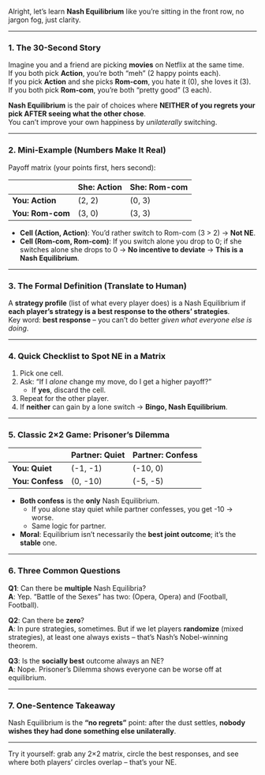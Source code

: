 Alright, let’s learn **Nash Equilibrium** like you’re sitting in the front row, no jargon fog, just clarity.

---

### 1. The 30-Second Story
Imagine you and a friend are picking **movies** on Netflix at the same time.  
If you both pick **Action**, you’re both “meh” (2 happy points each).  
If you pick **Action** and she picks **Rom-com**, you hate it (0), she loves it (3).  
If you both pick **Rom-com**, you’re both “pretty good” (3 each).  

**Nash Equilibrium** is the pair of choices where **NEITHER of you regrets your pick AFTER seeing what the other chose**.  
You can’t improve your own happiness by *unilaterally* switching.

---

### 2. Mini-Example (Numbers Make It Real)
Payoff matrix (your points first, hers second):

|               | She: Action | She: Rom-com |
|---------------|-------------|--------------|
| **You: Action**   | (2, 2)      | (0, 3)       |
| **You: Rom-com**  | (3, 0)      | (3, 3)       |

- **Cell (Action, Action)**: You’d rather switch to Rom-com (3 > 2) → **Not NE**.  
- **Cell (Rom-com, Rom-com)**: If you switch alone you drop to 0; if she switches alone she drops to 0 → **No incentive to deviate** → **This is a Nash Equilibrium**.

---

### 3. The Formal Definition (Translate to Human)
A **strategy profile** (list of what every player does) is a Nash Equilibrium if  
**each player’s strategy is a best response to the others’ strategies**.  
Key word: **best response** – you can’t do better *given what everyone else is doing*.

---

### 4. Quick Checklist to Spot NE in a Matrix
1. Pick one cell.  
2. Ask: “If I *alone* change my move, do I get a higher payoff?”  
   - If **yes**, discard the cell.  
3. Repeat for the other player.  
4. If **neither** can gain by a lone switch → **Bingo, Nash Equilibrium**.

---

### 5. Classic 2×2 Game: Prisoner’s Dilemma
|               | Partner: Quiet | Partner: Confess |
|---------------|----------------|------------------|
| **You: Quiet**    | (-1, -1)       | (-10, 0)         |
| **You: Confess**  | (0, -10)       | (-5, -5)         |

- **Both confess** is the **only** Nash Equilibrium.  
  - If you alone stay quiet while partner confesses, you get -10 → worse.  
  - Same logic for partner.  
- **Moral**: Equilibrium isn’t necessarily the **best joint outcome**; it’s the **stable** one.

---

### 6. Three Common Questions
**Q1**: Can there be **multiple** Nash Equilibria?  
**A**: Yep. “Battle of the Sexes” has two: (Opera, Opera) and (Football, Football).

**Q2**: Can there be **zero**?  
**A**: In pure strategies, sometimes. But if we let players **randomize** (mixed strategies), at least one always exists – that’s Nash’s Nobel-winning theorem.

**Q3**: Is the **socially best** outcome always an NE?  
**A**: Nope. Prisoner’s Dilemma shows everyone can be worse off at equilibrium.

---

### 7. One-Sentence Takeaway
Nash Equilibrium is the **“no regrets”** point: after the dust settles, **nobody wishes they had done something else unilaterally**.

---

Try it yourself: grab any 2×2 matrix, circle the best responses, and see where both players’ circles overlap – that’s your NE.